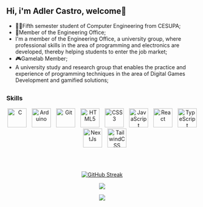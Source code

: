 ## Hi, i'm Adler Castro, welcome👋

- 👨‍🎓Fifth semester student of Computer Engineering from CESUPA;
- 👾Member of the Engineering Office;
- I'm a member of the Engineering Office, a university group, where professional skills in the area of ​​programming and electronics are developed, thereby helping students to enter the job market;
- 🎮Gamelab Member;
- A university study and research group that enables the practice and experience of programming techniques in the area of ​​Digital Games Development and gamified     solutions;

##

### Skills
<p align="center">
<a href="https://docs.microsoft.com/en-us/cpp/?view=msvc-170" target="_blank" rel="noreferrer"><img
        src="https://raw.githubusercontent.com/danielcranney/readme-generator/main/public/icons/skills/c-colored.svg"
        width="50" height="50" alt="C" /></a>&emsp;<a href="https://store.arduino.cc/?gclid=Cj0KCQjw2eilBhCCARIsAG0Pf8uueBifykWcsSS4LPESeGQfxGVKJYnzV7bz471XfknQJy_1VINVWM8aAkLtEALw_wcB"
    target="_blank" rel="noreferrer"><img
        src="https://raw.githubusercontent.com/danielcranney/readme-generator/main/public/icons/skills/arduino-colored.svg"
        width="50" height="50" alt="Arduino" /></a>&emsp;<a href="https://git-scm.com/" target="_blank" rel="noreferrer"><img
        src="https://raw.githubusercontent.com/danielcranney/readme-generator/main/public/icons/skills/git-colored.svg"
        width="50" height="50" alt="Git" /></a>&emsp;<a href="https://developer.mozilla.org/en-US/docs/Glossary/HTML5" target="_blank" rel="noreferrer"><img
        src="https://raw.githubusercontent.com/danielcranney/readme-generator/main/public/icons/skills/html5-colored.svg"
        width="50" height="50" alt="HTML5" /></a>&emsp;<a href="https://www.w3.org/TR/CSS/#css" target="_blank" rel="noreferrer"><img
        src="https://raw.githubusercontent.com/danielcranney/readme-generator/main/public/icons/skills/css3-colored.svg"
        width="50" height="50" alt="CSS3" /></a>&emsp;<a href="https://developer.mozilla.org/en-US/docs/Web/JavaScript" target="_blank" rel="noreferrer"><img
        src="https://raw.githubusercontent.com/danielcranney/readme-generator/main/public/icons/skills/javascript-colored.svg"
        width="50" height="50" alt="JavaScript" /></a>&emsp;<a href="https://reactjs.org/" target="_blank" rel="noreferrer"><img
        src="https://raw.githubusercontent.com/danielcranney/readme-generator/main/public/icons/skills/react-colored.svg"
        width="50" height="50" alt="React" /></a>&emsp;<a href="https://www.typescriptlang.org/" target="_blank" rel="noreferrer"><img
        src="https://raw.githubusercontent.com/danielcranney/readme-generator/main/public/icons/skills/typescript-colored.svg"
        width="50" height="50" alt="TypeScript" /></a>&emsp;<a href="https://nextjs.org/docs" target="_blank" rel="noreferrer"><img
        src="https://raw.githubusercontent.com/danielcranney/readme-generator/main/public/icons/skills/nextjs-colored.svg"
        width="50" height="50" alt="NextJs" /></a>&emsp;<a href="https://tailwindcss.com/" target="_blank" rel="noreferrer"><img
        src="https://raw.githubusercontent.com/danielcranney/readme-generator/main/public/icons/skills/tailwindcss-colored.svg"
        width="50" height="50" alt="TailwindCSS" /></a>
</p>

##
<br/>

<div align="center" style="margin-bottom:200px">
        
<a href="https://github.com/AdlerCastro"><img align="center" src="https://github-readme-streak-stats.herokuapp.com?user=AdlerCastro&theme=radical&border_radius=15&background=45%2C2C2C2C%2C000000" alt="GitHub Streak" /></a>

<a href="https://github.com/AdlerCastro"><img align="center" src="https://github-readme-stats.vercel.app/api?username=AdlerCastro&show_icons=true&theme=radical&include_all_commits=true&count_private=true"/></a>

<a href="https://github.com/AdlerCastro"><img align ="center" src="https://github-readme-stats.vercel.app/api/top-langs/?username=AdlerCastro&layout=donut-vertical&theme=radical"/></a>            
</div>
